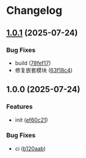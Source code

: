 # Changelog

## [1.0.1](https://github.com/KarinJS/hmr/compare/v1.0.0...v1.0.1) (2025-07-24)


### Bug Fixes

* build ([78fef17](https://github.com/KarinJS/hmr/commit/78fef17516c9985f171f139ecba184878e57510b))
* 修复嵌套模块 ([63f18c4](https://github.com/KarinJS/hmr/commit/63f18c461ae1832e5b8d9f6578056c31afb2072e))

## 1.0.0 (2025-07-24)


### Features

* init ([ef60c21](https://github.com/KarinJS/hmr/commit/ef60c21ded04fe13afba05f33b77a92a969e6831))


### Bug Fixes

* ci ([b120aab](https://github.com/KarinJS/hmr/commit/b120aab2040061f10a13c010aed65084f24198e6))
